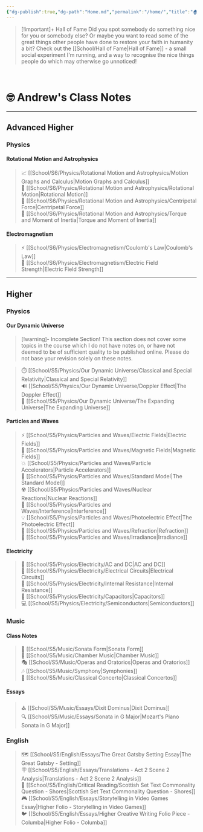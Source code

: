 ```yaml
---
{"dg-publish":true,"dg-path":"Home.md","permalink":"/home/","title":"🏠 Home","tags":["gardenEntry"]}
---
```


> [!important]+ Hall of Fame
> Did you spot somebody do something nice for you or somebody else? Or maybe you want to read some of the great things other people have done to restore your faith in humanity a bit? Check out the [[School/Hall of Fame\|Hall of Fame]] - a small social experiment I'm running, and a way to recognise the nice things people do which may otherwise go unnoticed!

<br>

# 🤓 Andrew's Class Notes

---

## Advanced Higher

### Physics
#### Rotational Motion and Astrophysics

> 📈 [[School/S6/Physics/Rotational Motion and Astrophysics/Motion Graphs and Calculus\|Motion Graphs and Calculus]]  
> 🔁 [[School/S6/Physics/Rotational Motion and Astrophysics/Rotational Motion\|Rotational Motion]]  
> 🛞 [[School/S6/Physics/Rotational Motion and Astrophysics/Centripetal Force\|Centripetal Force]]  
> 🔧 [[School/S6/Physics/Rotational Motion and Astrophysics/Torque and Moment of Inertia\|Torque and Moment of Inertia]]

#### Electromagnetism

> ⚡ [[School/S6/Physics/Electromagnetism/Coulomb's Law\|Coulomb's Law]]  
> 🦾 [[School/S6/Physics/Electromagnetism/Electric Field Strength\|Electric Field Strength]]


---

## Higher

### Physics
#### Our Dynamic Universe

> [!warning]- Incomplete Section!
> This section does not cover some topics in the course which I do not have notes on, or have not deemed to be of sufficient quality to be published online. Please do not base your revision solely on these notes.

> ⏱️ [[School/S5/Physics/Our Dynamic Universe/Classical and Special Relativity\|Classical and Special Relativity]]  
> 🔊 [[School/S5/Physics/Our Dynamic Universe/Doppler Effect\|The Doppler Effect]]  
> 🌌 [[School/S5/Physics/Our Dynamic Universe/The Expanding Universe\|The Expanding Universe]]

#### Particles and Waves
> ⚡ [[School/S5/Physics/Particles and Waves/Electric Fields\|Electric Fields]]  
> 🧲 [[School/S5/Physics/Particles and Waves/Magnetic Fields\|Magnetic Fields]]  
> 💥 [[School/S5/Physics/Particles and Waves/Particle Accelerators\|Particle Accelerators]]  
> 🔬 [[School/S5/Physics/Particles and Waves/Standard Model\|The Standard Model]]  
> ☢️ [[School/S5/Physics/Particles and Waves/Nuclear Reactions\|Nuclear Reactions]]  
> 🌊 [[School/S5/Physics/Particles and Waves/Interference\|Interference]]  
> 💡 [[School/S5/Physics/Particles and Waves/Photoelectric Effect\|The Photoelectric Effect]]  
> 🌈 [[School/S5/Physics/Particles and Waves/Refraction\|Refraction]]  
> 🔆 [[School/S5/Physics/Particles and Waves/Irradiance\|Irradiance]]

#### Electricity
> 🤘 [[School/S5/Physics/Electricity/AC and DC\|AC and DC]]  
> 🔁 [[School/S5/Physics/Electricity/Electrical Circuits\|Electrical Circuits]]  
> 🛑 [[School/S5/Physics/Electricity/Internal Resistance\|Internal Resistance]]  
> 🔋 [[School/S5/Physics/Electricity/Capacitors\|Capacitors]]  
> 💻 [[School/S5/Physics/Electricity/Semiconductors\|Semiconductors]]

### Music

#### Class Notes
> 🎼 [[School/S5/Music/Sonata Form\|Sonata Form]]  
> 🎵 [[School/S5/Music/Chamber Music\|Chamber Music]]  
> 🎭 [[School/S5/Music/Operas and Oratorios\|Operas and Oratorios]]  
> 🎶 [[School/S5/Music/Symphony\|Symphonies]]  
> 🎹 [[School/S5/Music/Classical Concerto\|Classical Concertos]]

#### Essays
> ⛪ [[School/S5/Music/Essays/Dixit Dominus\|Dixit Dominus]]  
> 🔍 [[School/S5/Music/Essays/Sonata in G Major\|Mozart's Piano Sonata in G Major]]

### English

> 🗺 [[School/S5/English/Essays/The Great Gatsby Setting Essay\|The Great Gatsby - Setting]]  
> 🪧 [[School/S5/English/Essays/Translations - Act 2 Scene 2 Analysis\|Translations - Act 2 Scene 2 Analysis]]  
> 📜 [[School/S5/English/Critical Reading/Scottish Set Text Commonality Question - Shores\|Scottish Set Text Commonality Question - Shores]]  
> 🎮 [[School/S5/English/Essays/Storytelling in Video Games Essay\|Higher Folio - Storytelling in Video Games]]  
> 🐦 [[School/S5/English/Essays/Higher Creative Writing Folio Piece - Columba\|Higher Folio - Columba]]

